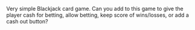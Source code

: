 Very simple Blackjack card game. Can you add to this game to give the player cash for betting, allow betting, keep score of wins/losses, or add a cash out button?
